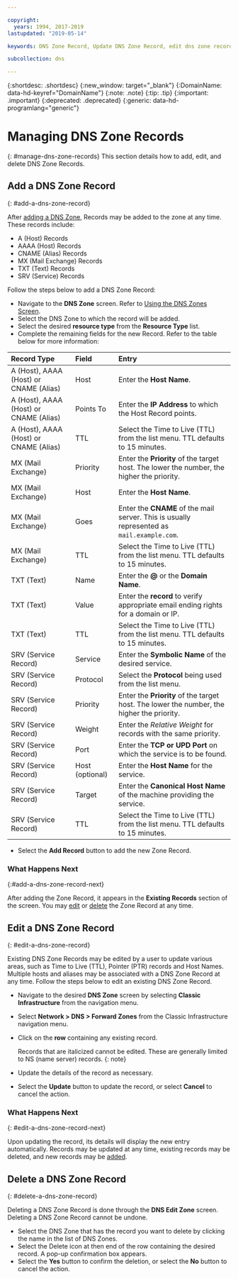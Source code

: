```yaml
---

copyright:
  years: 1994, 2017-2019
lastupdated: "2019-05-14"

keywords: DNS Zone Record, Update DNS Zone Record, edit dns zone record, add dns zone record, delete dns zone record

subcollection: dns

---
```



{:shortdesc: .shortdesc}
{:new_window: target="_blank"}
{:DomainName: data-hd-keyref="DomainName"}
{:note: .note}
{:tip: .tip}
{:important: .important}
{:deprecated: .deprecated}
{:generic: data-hd-programlang="generic"}

# Managing DNS Zone Records
{: #manage-dns-zone-records}
This section details how to add, edit, and delete DNS Zone Records.

## Add a DNS Zone Record
{: #add-a-dns-zone-record}

After [adding a DNS Zone](/docs/dns?topic=dns-manage-dns-zones#add-a-dns-zone), Records may be added to the zone at any time. These records include:

* A (Host) Records
* AAAA (Host) Records
* CNAME (Alias) Records
* MX (Mail Exchange) Records
* TXT (Text) Records
* SRV (Service) Records

Follow the steps below to add a DNS Zone Record:

* Navigate to the **DNS Zone** screen. Refer to [Using the DNS Zones Screen](/docs/dns?topic=dns-use-the-dns-zones-screens).
* Select the DNS Zone to which the record will be added.
* Select the desired **resource type** from the **Resource Type** list.
* Complete the remaining fields for the new Record. Refer to the table below for more information:

| Record Type|Field|Entry|
|:-----|:-----|:-----|
|A (Host), AAAA (Host) or CNAME (Alias) |Host|Enter the **Host Name**.|
|A (Host), AAAA (Host) or CNAME (Alias) | Points To|Enter the **IP Address** to which the Host Record points.|
|A (Host), AAAA (Host) or CNAME (Alias) |TTL|Select the Time to Live (TTL) from the list menu. TTL defaults to 15 minutes.|
|MX (Mail Exchange) |Priority|Enter the **Priority** of the target host. The lower the number, the higher the priority.|
|MX (Mail Exchange) |Host|Enter the **Host Name**.|
|MX (Mail Exchange) |Goes|Enter the **CNAME** of the mail server. This is usually represented as `mail.example.com`.|
|MX (Mail Exchange) |TTL|Select the Time to Live (TTL) from the list menu. TTL defaults to 15 minutes.|
|TXT (Text) |Name|Enter the **@** or the **Domain Name**.|
|TXT (Text) |Value|Enter the **record** to verify appropriate email ending rights for a domain or IP.|
|TXT (Text) |TTL|Select the Time to Live (TTL) from the list menu. TTL defaults to 15 minutes.|
|SRV (Service Record) |Service|Enter the **Symbolic Name** of the desired service.|
|SRV (Service Record) |Protocol|Select the **Protocol** being used from the list menu.|
|SRV (Service Record) |Priority|Enter the **Priority** of the target host. The lower the number, the higher the priority.|
|SRV (Service Record) |Weight|Enter the *Relative Weight* for records with the same priority.|
|SRV (Service Record) |Port|Enter the **TCP or UPD Port** on which the service is to be found.|
|SRV (Service Record) |Host (optional)|Enter the **Host Name** for the service.|
|SRV (Service Record) |Target|Enter the **Canonical Host Name** of the machine providing the service.|
|SRV (Service Record) |TTL|Select the Time to Live (TTL) from the list menu. TTL defaults to 15 minutes.|

* Select the **Add Record** button to add the new Zone Record.

### What Happens Next
{:#add-a-dns-zone-record-next}

After adding the Zone Record, it appears in the **Existing Records** section of the screen. You may [edit](#edit-a-dns-zone-record) or [delete](#delete-a-dns-zone-record) the Zone Record at any time.

## Edit a DNS Zone Record
{: #edit-a-dns-zone-record}

Existing DNS Zone Records may be edited by a user to update various areas, such as Time to Live (TTL), Pointer (PTR) records and Host Names. Multiple hosts and aliases may be associated with a DNS Zone Record at any time. Follow the steps below to edit an existing DNS Zone Record.

* Navigate to the desired **DNS Zone** screen by selecting **Classic Infrastructure** from the navigation menu.
* Select **Network > DNS > Forward Zones** from the Classic Infrastructure navigation menu.
* Click on the **row** containing any existing record.

  Records that are italicized cannot be edited. These are generally limited to NS (name server) records.
  {: note}

* Update the details of the record as necessary.
* Select the **Update** button to update the record, or select **Cancel** to cancel the action.

### What Happens Next
{: #edit-a-dns-zone-record-next}

Upon updating the record, its details will display the new entry automatically. Records may be updated at any time, existing records may be deleted, and new records may be [added](#add-a-dns-zone-record).

## Delete a DNS Zone Record
{: #delete-a-dns-zone-record}

Deleting a DNS Zone Record is done through the **DNS Edit Zone** screen. Deleting a DNS Zone Record cannot be undone.
* Select the DNS Zone that has the record you want to delete by clicking the name in the list of DNS Zones.
* Select the Delete icon at then end of the row containing the desired record. A pop-up confirmation box appears.
* Select the **Yes** button to confirm the deletion, or select the **No** button to cancel the action.
